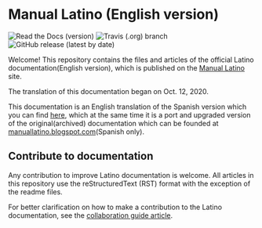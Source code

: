 # Manual Latino (English version)
![Read the Docs (version)](https://img.shields.io/readthedocs/manual-latino/latest)
![Travis (.org) branch](https://img.shields.io/travis/LatinoDocs/Manual-Latino/master)
![GitHub release (latest by date)](https://img.shields.io/github/v/release/MelvinG24/Latino)

Welcome! This repository contains the files and articles of the official Latino documentation(English version), which is published on the [Manual Latino](https://manual-latino.readthedocs.io/es/latest/) site.

The translation of this documentation began on Oct. 12, 2020.

This documentation is an English translation of the Spanish version which you can find [here](https://github.com/LatinoDocs/Manual-Latino), which at the same time it is a port and upgraded version of the original(archived) documentation which can be founded at [manuallatino.blogspot.com](https://manuallatino.blogspot.com)(Spanish only).

## Contribute to documentation
Any contribution to improve Latino documentation is welcome. All articles in this repository use the reStructuredText (RST) format with the exception of the readme files.

For better clarification on how to make a contribution to the Latino documentation, see the [collaboration guide article](.readme/CONTRIBUTING.md).